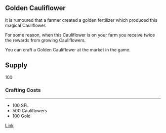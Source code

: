 ## Golden Cauliflower

It is rumoured that a farmer created a golden fertilizer which produced this magical Cauliflower.

For some reason, when this Cauliflower is on your farm you receive twice the rewards from growing Cauliflowers.

You can craft a Golden Cauliflower at the market in the game.

## Supply

100

### Crafting Costs

---

- 100 SFL
- 500 Cauliflowers
- 100 Gold

[Link](https://docs.sunflower-land.com/crafting-guide)
